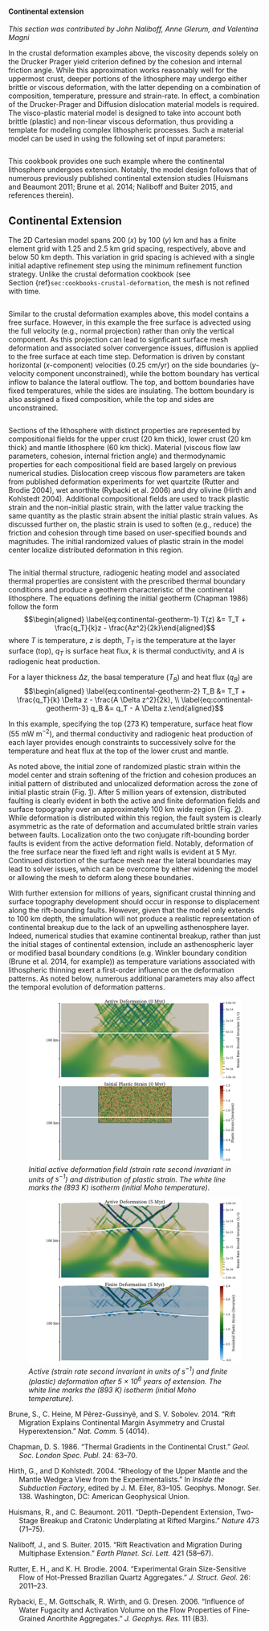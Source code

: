 #### Continental extension

*This section was contributed by John Naliboff, Anne Glerum, and Valentina
Magni*

In the crustal deformation examples above, the viscosity depends solely on the
Drucker Prager yield criterion defined by the cohesion and internal friction
angle. While this approximation works reasonably well for the uppermost crust,
deeper portions of the lithosphere may undergo either brittle or viscous
deformation, with the latter depending on a combination of composition,
temperature, pressure and strain-rate. In effect, a combination of the
Drucker-Prager and Diffusion dislocation material models is required. The
visco-plastic material model is designed to take into account both brittle
(plastic) and non-linear viscous deformation, thus providing a template for
modeling complex lithospheric processes. Such a material model can be used in
using the following set of input parameters:

``` prmfile
```

This cookbook provides one such example where the continental lithosphere
undergoes extension. Notably, the model design follows that of numerous
previously published continental extension studies&nbsp;(Huismans and Beaumont
2011; Brune et al. 2014; Naliboff and Buiter 2015, and references therein).

## Continental Extension

The 2D Cartesian model spans 200 ($x$) by 100 ($y$) km and has a finite
element grid with 1.25 and 2.5 km grid spacing, respectively, above and below
50 km depth. This variation in grid spacing is achieved with a single initial
adaptive refinement step using the minimum refinement function strategy.
Unlike the crustal deformation cookbook (see
Section&nbsp;{ref}`sec:cookbooks-crustal-deformation`, the mesh is not
refined with time.

``` prmfile
```

Similar to the crustal deformation examples above, this model contains a free
surface. However, in this example the free surface is advected using the full
velocity (e.g., normal projection) rather than only the vertical component. As
this projection can lead to signficant surface mesh deformation and associated
solver convergence issues, diffusion is applied to the free surface at each
time step. Deformation is driven by constant horizontal ($x$-component)
velocities (0.25 cm/yr) on the side boundaries ($y$-velocity component
unconstrained), while the bottom boundary has vertical inflow to balance the
lateral outflow. The top, and bottom boundaries have fixed temperatures, while
the sides are insulating. The bottom boundary is also assigned a fixed
composition, while the top and sides are unconstrained.

``` prmfile
```

Sections of the lithosphere with distinct properties are represented by
compositional fields for the upper crust (20 km thick), lower crust (20 km
thick) and mantle lithosphere (60 km thick). Material (viscous flow law
parameters, cohesion, internal friction angle) and thermodynamic properties
for each compositional field are based largely on previous numerical studies.
Dislocation creep viscous flow parameters are taken from published deformation
experiments for wet quartzite (Rutter and Brodie 2004), wet anorthite (Rybacki
et al. 2006) and dry olivine (Hirth and Kohlstedt 2004). Additional
compositional fields are used to track plastic strain and the non-initial
plastic strain, with the latter value tracking the same quantity as the
plastic strain absent the initial plastic strain values. As discussed further
on, the plastic strain is used to soften (e.g., reduce) the friction and
cohesion through time based on user-specified bounds and magnitudes. The
initial randomized values of plastic strain in the model center localize
distributed deformation in this region.

``` prmfile
```

The initial thermal structure, radiogenic heating model and associated thermal
properties are consistent with the prescribed thermal boundary conditions and
produce a geotherm characteristic of the continental lithosphere. The
equations defining the initial geotherm (Chapman 1986) follow the form
$$\begin{aligned}
  \label{eq:continental-geotherm-1}
  T(z) &= T_T + \frac{q_T}{k}z - \frac{Az^2}{2k}\end{aligned}$$ where $T$ is
temperature, $z$ is depth, $T_T$ is the temperature at the layer surface
(top), $q_T$ is surface heat flux, $k$ is thermal conductivity, and $A$ is
radiogenic heat production.

For a layer thickness $\Delta z$, the basal temperature ($T_B$) and heat flux
($q_B$) are $$\begin{aligned}
  \label{eq:continental-geotherm-2}
  T_B &= T_T + \frac{q_T}{k} \Delta z - \frac{A \Delta z^2}{2k},
  \\
  \label{eq:continental-geotherm-3}
  q_B &= q_T - A \Delta z.\end{aligned}$$

In this example, specifying the top (273&nbsp;K) temperature, surface heat
flow (55&nbsp;mW&nbsp;m<sup>&minus;2</sup>), and thermal conductivity and
radiogenic heat production of each layer provides enough constraints to
successively solve for the temperature and heat flux at the top of the lower
crust and mantle.

As noted above, the initial zone of randomized plastic strain within the model
center and strain softening of the friction and cohesion produces an initial
pattern of distributed and unlocalized deformation across the zone of initial
plastic strain (Fig.&nbsp;[1][]). After 5 million years of extension,
distributed faulting is clearly evident in both the active and finite
deformation fields and surface topography over an approximately 100 km wide
region (Fig.&nbsp;[2][]). While deformation is distributed within this region,
the fault system is clearly asymmetric as the rate of deformation and
accumulated brittle strain varies between faults. Localization onto the two
conjugate rift-bounding border faults is evident from the active deformation
field. Notably, deformation of the free surface near the fixed left and right
walls is evident at 5 Myr. Continued distortion of the surface mesh near the
lateral boundaries may lead to solver issues, which can be overcome by either
widening the model or allowing the mesh to deform along these boundaries.

With further extension for millions of years, significant crustal thinning and
surface topography development should occur in response to displacement along
the rift-bounding faults. However, given that the model only extends to 100 km
depth, the simulation will not produce a realistic representation of
continental breakup due to the lack of an upwelling asthenosphere layer.
Indeed, numerical studies that examine continental breakup, rather than just
the initial stages of continental extension, include an asthenospheric layer
or modified basal boundary conditions (e.g. Winkler boundary condition (Brune
et al. 2014, for example)) as temperature variations associated with
lithospheric thinning exert a first-order influence on the deformation
patterns. As noted below, numerous additional parameters may also affect the
temporal evolution of deformation patterns.

<figure>
<img src="cookbooks/continental_extension/doc/continental_extension_cookbook_0myr.png" id="fig:continental_extension_cookbook_0myr" alt="Initial active deformation field (strain rate second invariant in units of \si{s}^{-1}) and distribution of plastic strain. The white line marks the (893&#xA0;K) isotherm (initial Moho temperature)." /><figcaption aria-hidden="true"><em>Initial active deformation field (strain rate second invariant in units of <span class="math inline"><em>s</em><sup>&#x2212;1</sup></span>) and distribution of plastic strain. The white line marks the (893&#xA0;K) isotherm (initial Moho temperature).</em></figcaption>
</figure>

<figure>
<img src="cookbooks/continental_extension/doc/continental_extension_cookbook_5myr.png" id="fig:continental_extension_cookbook_5myr" alt="Active (strain rate second invariant in units of \si{s}^{-1}) and finite (plastic) deformation after 5&#xA0;&#xD7;&#xA0;106 years of extension. The white line marks the (893&#xA0;K) isotherm (initial Moho temperature)." /><figcaption aria-hidden="true"><em>Active (strain rate second invariant in units of <span class="math inline"><em>s</em><sup>&#x2212;1</sup></span>) and finite (plastic) deformation after 5&#xA0;&#xD7;&#xA0;10<sup>6</sup> years of extension. The white line marks the (893&#xA0;K) isotherm (initial Moho temperature).</em></figcaption>
</figure>

<div id="refs" class="references csl-bib-body hanging-indent">

<div id="ref-Bru14" class="csl-entry">

Brune, S., C. Heine, M P&#7869;rez-Gussiny&#7869;, and S. V. Sobolev. 2014.
&ldquo;Rift Migration Explains Continental Margin Asymmetry and Crustal
Hyperextension.&rdquo; *Nat. Comm.* 5 (4014).

</div>

<div id="ref-Cha86" class="csl-entry">

Chapman, D. S. 1986. &ldquo;Thermal Gradients in the Continental Crust.&rdquo;
*Geol. Soc. London Spec. Publ.* 24: 63&ndash;70.

</div>

<div id="ref-HK04" class="csl-entry">

Hirth, G., and D Kohlstedt. 2004. &ldquo;Rheology of the Upper Mantle and the
Mantle Wedge:a View from the Experimentalists.&rdquo; In *Inside the
Subduction Factory*, edited by J. M. Eiler, 83&ndash;105. Geophys. Monogr.
Ser. 138. Washington, DC: American Geophysical Union.

</div>

<div id="ref-Hui11" class="csl-entry">

Huismans, R., and C. Beaumont. 2011. &ldquo;Depth-Dependent Extension,
Two-Stage Breakup and Cratonic Underplating at Rifted Margins.&rdquo; *Nature*
473 (71&ndash;75).

</div>

<div id="ref-Nal15" class="csl-entry">

Naliboff, J., and S. Buiter. 2015. &ldquo;Rift Reactivation and Migration
During Multiphase Extension.&rdquo; *Earth Planet. Sci. Lett.* 421
(58&ndash;67).

</div>

<div id="ref-RB04" class="csl-entry">

Rutter, E. H., and K. H. Brodie. 2004. &ldquo;Experimental Grain
Size-Sensitive Flow of Hot-Pressed Brazilian Quartz Aggregates.&rdquo; *J.
Struct. Geol.* 26: 2011&ndash;23.

</div>

<div id="ref-RGWD06" class="csl-entry">

Rybacki, E., M. Gottschalk, R. Wirth, and G. Dresen. 2006. &ldquo;Influence of
Water Fugacity and Activation Volume on the Flow Properties of Fine-Grained
Anorthite Aggregates.&rdquo; *J. Geophys. Res.* 111 (B3).

</div>

</div>

  [1]: #sec:cookbooks-crustal-deformation
  [1]: #fig:continental_extension_cookbook_0myr
  [2]: #fig:continental_extension_cookbook_5myr
